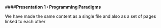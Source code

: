 ####**Presentation 1 : Programming Paradigms**

<p>We have made the same content as a single file and also as a set of pages linked to each other</p>
